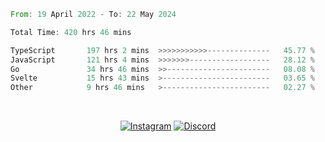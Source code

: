 <!--START_SECTION:waka-->

```rust
From: 19 April 2022 - To: 22 May 2024

Total Time: 420 hrs 46 mins

TypeScript       197 hrs 2 mins  >>>>>>>>>>>--------------   45.77 %
JavaScript       121 hrs 4 mins  >>>>>>>------------------   28.12 %
Go               34 hrs 46 mins  >>-----------------------   08.08 %
Svelte           15 hrs 43 mins  >------------------------   03.65 %
Other            9 hrs 46 mins   >------------------------   02.27 %
```

<!--END_SECTION:waka-->


<!-- &nbsp;<div align="center">
  [![Spotify](https://supakorn-spotify.vercel.app/api/spotify?background_color=0d1117&border_color=ffffff)](https://open.spotify.com/user/314ljfgc3h2e3vrqtbm3tq35t5zq?si=f93b8de147494e3a)  
</div>
-->

&nbsp;<div align="center">
  [![Instagram](https://img.shields.io/badge/Instagram-E4405F?style=for-the-badge&logo=instagram&logoColor=white)](https://www.instagram.com/supakornigm/)
  [![Discord](https://img.shields.io/badge/Discord-7289DA?style=for-the-badge&logo=discord&logoColor=white)](https://discord.com/users/977487166609457172)
</div>


